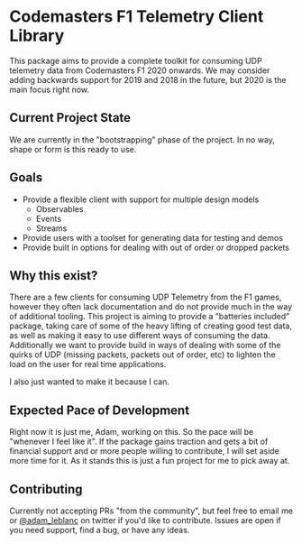 # Codemasters F1 Telemetry Client Library

This package aims to provide a complete toolkit for consuming UDP telemetry data from Codemasters F1 2020 onwards. We may consider adding backwards support for 2019 and 2018 in the future, but 2020 is the main focus right now.

## Current Project State

We are currently in the "bootstrapping" phase of the project. In no way, shape or form is this ready to use.

## Goals

- Provide a flexible client with support for multiple design models
  - Observables
  - Events
  - Streams
- Provide users with a toolset for generating data for testing and demos
- Provide built in options for dealing with out of order or dropped packets

## Why this exist?

There are a few clients for consuming UDP Telemetry from the F1 games, however they often lack documentation and do not provide much in the way of additional tooling. This project is aiming to provide a "batteries included" package, taking care of some of the heavy lifting of creating good test data, as well as making it easy to use different ways of consuming the data. Additionally we want to provide build in ways of dealing with some of the quirks of UDP (missing packets, packets out of order, etc) to lighten the load on the user for real time applications.

I also just wanted to make it because I can.

## Expected Pace of Development

Right now it is just me, Adam, working on this. So the pace will be "whenever I feel like it". If the package gains traction and gets a bit of financial support and or more people willing to contribute, I will set aside more time for it. As it stands this is just a fun project for me to pick away at.

## Contributing

Currently not accepting PRs "from the community", but feel free to email me or [@adam_leblanc](https://twitter.com/Adam_LeBlanc) on twitter if you'd like to contribute. Issues are open if you need support, find a bug, or have any ideas.
